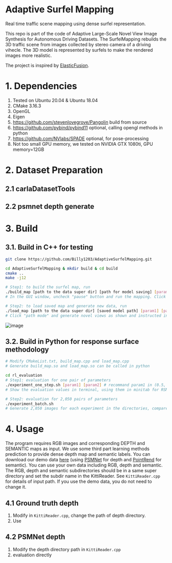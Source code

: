 # Adaptive Surfel Mapping

Real time traffic scene mapping using dense surfel representation.

This repo is part of the code of Adaptive Large-Scale Novel View Image Synthesis for Autonomous Driving Datasets. The SurfelMapping rebuilds the 3D traffic scene from images collected by stereo camera of a driving vihecle. The 3D model is represented by surfels to make the rendered images more realistic.

The project is inspired by [ElasticFusion](https://www.imperial.ac.uk/dyson-robotics-lab/downloads/elastic-fusion/).

# 1. Dependencies

1. Tested on Ubuntu 20.04 & Ubuntu 18.04
2. CMake 3.16.3
3. OpenGL
4. Eigen
5. https://github.com/stevenlovegrove/Pangolin build from source
6. https://github.com/pybind/pybind11 optional, calling opengl methods in python
7. https://github.com/NVlabs/SPADE optional, for pose-processing
8. Not too small GPU memory, we tested on NVIDIA GTX 1080ti, GPU memory=12GB

# 2. Dataset Preparation

## 2.1 carlaDatasetTools

## 2.2 psmnet depth generate

# 3. Build

## 3.1. Build in C++ for testing

```bash
git clone https://github.com/Billy1203/AdaptiveSurfelMapping.git

cd AdaptiveSurfelMapping & mkdir build & cd build
cmake ..
make -j12

# Step1: to build the surfel map, run
./build_map [path to the data super dir] [path for model saving] [param1] [param2]
# In the GUI window, uncheck "pause" button and run the mapping. Click "save" for saving the built map.

# Step2: to load saved map and generate new data, run
./load_map [path to the data super dir] [saved model path] [param1] [param2]
# Click "path mode" and generate novel views as shown and instructed in _loadmap.gif_. Then click "Acquire Novel Images" to get new images of those views.
```

![image](./loadmap.gif)

## 3.2. Build in Python for response surface methodology

```bash
# Modify CMakeList.txt, build_map.cpp and load_map.cpp
# Generate build_map.so and load_map.so can be called in python

cd rl_evaluation
# Step1: evaluation for one pair of parameters
./experiment_one_step.sh [param1] [param2] # recommand param1 in (0.5, 4.5), param2 in (0.1, 5.0)
# Show the evaluation values in terminal, using them in minitab for RSM

# Step2: evaluation for 2,050 pairs of parameters
./experiment_batch.sh
# Generate 2,050 images for each experiment in the directories, compare them later.
```

# 4. Usage

The program requires RGB images and corresponding DEPTH and SEMANTIC maps as input. We use some third part learning methods prediction to provide dense depth map and semantic labels. You can download our demo data [here](https://drive.google.com/file/d/1uKM7Gbs_Hy99OwrfqNmNIAZQuydQ_Gdw/view?usp=sharing) (using [PSMNet](https://github.com/JiaRenChang/PSMNet) for depth and [PointRend](https://github.com/facebookresearch/detectron2/tree/main/projects/PointRend) for semantic). You can use your own data including RGB, depth and semantic. The RGB, depth and semantic subdirectories should be in a same super directory and set the subdir name in the KittiReader. See `KittiReader.cpp` for details of input path. If you use the demo data, you do not need to change it.

## 4.1 Ground truth depth

1. Modify in `KittiReader.cpp`, change the path of depth directory.
2. Use

## 4.2 PSMNet depth

1. Modify the depth directory path in `KittiReader.cpp`
2. evaluation directly